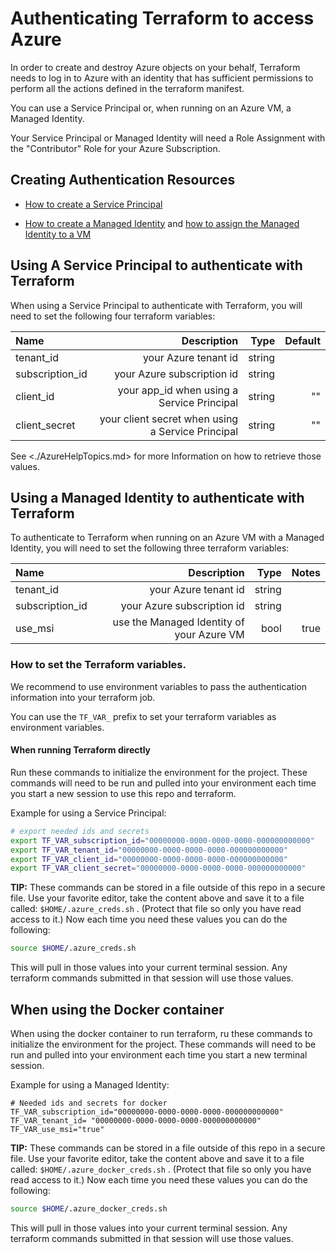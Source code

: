 # Authenticating Terraform to access Azure

In order to create and destroy Azure objects on your behalf, Terraform needs to log in to Azure with an identity that has sufficient permissions to perform all the actions defined in the terraform manifest.

You can use a Service Principal or, when running on an Azure VM, a Managed Identity.

Your Service Principal or Managed Identity will need a Role Assignment with the "Contributor" Role for your Azure Subscription.

## Creating Authentication Resources
- [How to create a Service Principal](./AzureHelpTopics.md#service-principal-using-azurecli)

- [How to create a Managed Identity](./AzureHelpTopics.md#Create-a-Managed-Identity-with-Contributor-Role-Assignment) and [how to assign the Managed Identity to a VM](./AzureHelpTopcis.md#Assign-the-Managed-Identity-to-a-VM)


## Using A Service Principal to authenticate with Terraform

When using a Service Principal to authenticate with Terraform, you will need to set the following four terraform variables:

| Name | Description | Type | Default |
| :--- | ---: | ---: | ---: |
| tenant_id | your Azure tenant id | string  |
| subscription_id | your Azure subscription id | string  |
| client_id | your app_id when using a Service Principal | string | "" |
| client_secret | your client secret when using a Service Principal| string | "" |

See <./AzureHelpTopics.md> for more Information on how to retrieve those values.

## Using a Managed Identity to authenticate with Terraform

To authenticate to Terraform when running on an Azure VM with a Managed Identity, you will need to set the following three terraform variables:

| Name | Description | Type | Notes |
| :--- | ---: | ---: | ---: |
| tenant_id | your Azure tenant id | string  |
| subscription_id | your Azure subscription id | string  |
| use_msi | use the Managed Identity of your Azure VM | bool | true |

### How to set the Terraform variables.

We recommend to use environment variables to pass the authentication information into your terraform job.

You can use the `TF_VAR_` prefix to set your terraform variables as environment variables.

#### When running Terraform directly

Run these commands to initialize the environment for the project. These commands will need to be run and pulled  into your environment each time you start a new session to use this repo and terraform.

Example for using a Service Principal:

```bash
# export needed ids and secrets
export TF_VAR_subscription_id="00000000-0000-0000-0000-000000000000"
export TF_VAR_tenant_id="00000000-0000-0000-0000-000000000000"
export TF_VAR_client_id="00000000-0000-0000-0000-000000000000"
export TF_VAR_client_secret="00000000-0000-0000-0000-000000000000"
```

**TIP:** These commands can be stored in a file outside of this repo in a secure file.
Use your favorite editor, take the content above and save it to a file called:
`$HOME/.azure_creds.sh` . (Protect that file so only you have read access to it.) Now each time you need these values you can do the following:

```bash
source $HOME/.azure_creds.sh
```

This will pull in those values into your current terminal session. Any terraform commands submitted in that session will use those values.

## When using the Docker container

When using the docker container to run terraform, ru these commands to initialize the environment for the project. These commands will need to be run and pulled into your environment each time you start a new terminal session.

Example for using a Managed Identity:

```
# Needed ids and secrets for docker
TF_VAR_subscription_id="00000000-0000-0000-0000-000000000000"
TF_VAR_tenant_id= "00000000-0000-0000-0000-000000000000"
TF_VAR_use_msi="true"
```

**TIP:** These commands can be stored in a file outside of this repo in a secure file.
Use your favorite editor, take the content above and save it to a file called:
`$HOME/.azure_docker_creds.sh` . (Protect that file so only you have read access to it.) Now each time you need these values you can do the following:

```bash
source $HOME/.azure_docker_creds.sh
```

This will pull in those values into your current terminal session. Any terraform commands submitted in that session will use those values.
